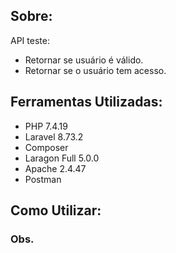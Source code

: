 ## Sobre:

API teste:
- Retornar se usuário é válido.
- Retornar se o usuário tem acesso.

## Ferramentas Utilizadas:

- PHP 7.4.19 
- Laravel 8.73.2
- Composer
- Laragon Full 5.0.0
- Apache 2.4.47
- Postman


## Como Utilizar:


### Obs.
